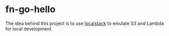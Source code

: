 # fn-go-hello

The idea behind this project is to use [localstack](https://github.com/localstack/localstack) to emulate S3 and Lambda for local development
